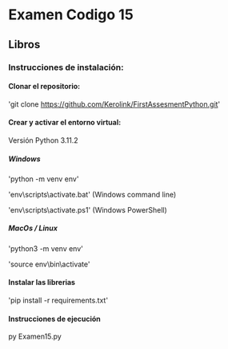 # Examen Codigo 15
## Libros

### Instrucciones de instalación:

#### Clonar el repositorio:

'git clone https://github.com/Kerolink/FirstAssesmentPython.git'

#### Crear y activar el entorno virtual:

Versión Python 3.11.2

##### Windows

'python -m venv env'

'env\scripts\activate.bat' (Windows command line)

'env\scripts\activate.ps1' (Windows PowerShell)

##### MacOs / Linux

'python3 -m venv env'

'source env\bin\activate'

#### Instalar las librerias

'pip install -r requirements.txt'

#### Instrucciones de ejecución

py Examen15.py